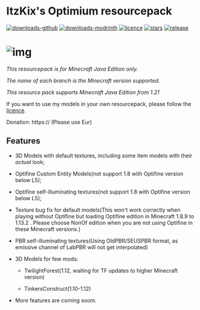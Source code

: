 # ItzKix's Optimium resourcepack

[![downloads-github](https://img.shields.io/github/downloads/geforcelegend/minecraft-3d-default/total?logo=github)](https://github.com/GeForceLegend/Minecraft-3D-Default/releases)
[![downloads-modrinth](https://img.shields.io/modrinth/dt/3d-default?logo=modrinth)](https://modrinth.com/resourcepack/3d-default)
[![licence](https://img.shields.io/github/license/geforcelegend/minecraft-3d-default)](https://github.com/GeForceLegend/Minecraft-3D-Default/blob/1.17_snapshot/LICENSE)
[![stars](https://img.shields.io/github/stars/geforcelegend/minecraft-3d-default)](https://github.com/GeForceLegend/Minecraft-3D-Default)
[![release](https://img.shields.io/github/v/release/geforcelegend/minecraft-3d-default)](https://github.com/GeForceLegend/Minecraft-3D-Default/releases/latest)

# ![img](https://z3.ax1x.com/2021/06/28/RNPwgU.png)

*This resourcepack is for Minecraft Java Edition only.*

*The name of each branch is the Minecraft version supported.*

*This resource pack supports Minecraft Java Edition from 1.21*

If you want to use my models in your own resourcepack, please follow the [licence](./LICENCE).

Donation: https:// (Please use Eur)

## Features

- 3D Models with default textures, including some item models with their *actual* look;

- Optifine Custom Entity Models(not support 1.8 with Optifine version below L5);

- Optifine self-illuminating textures(not support 1.8 with Optifine version below L5);

- Texture bug fix for default models(This won't work correctly when playing without Optifine but loading Optifine edition in Minecraft 1.8.9 to 1.13.2 . Please choose NonOf edition when you are not using Optifine in these Minecraft versions.)

- PBR self-illuminating textures(Using OldPBR/SEUSPBR format, as emissive channel of LabPBR will not get interpolated)

- 3D Models for few mods:

  - TwilightForest(1.12, waiting for TF updates to higher Minecraft version)

  - TinkersConstruct(1.10-1.12)

- More features are coming soom.

